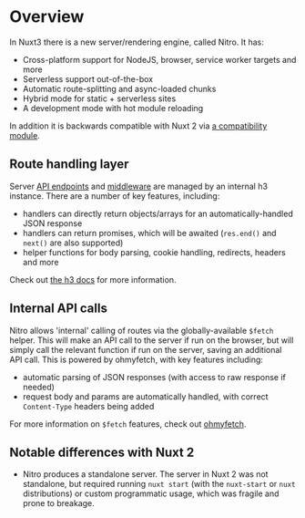 # Overview

In Nuxt3 there is a new server/rendering engine, called Nitro. It has:

- Cross-platform support for NodeJS, browser, service worker targets and more
- Serverless support out-of-the-box
- Automatic route-splitting and async-loaded chunks
- Hybrid mode for static + serverless sites
- A development mode with hot module reloading 

In addition it is backwards compatible with Nuxt 2 via [a compatibility module](/compatibility/nitro).

## Route handling layer

Server [API endpoints](/server/api) and [middleware](/server/middleware) are managed by an internal h3 instance. There are a number of key features, including:

* handlers can directly return objects/arrays for an automatically-handled JSON response 
* handlers can return promises, which will be awaited (`res.end()` and `next()` are also supported)
* helper functions for body parsing, cookie handling, redirects, headers and more
 
 Check out [the h3 docs](https://github.com/unjs/h3) for more information.

## Internal API calls

Nitro allows 'internal' calling of routes via the globally-available `$fetch` helper. This will make an API call to the server if run on the browser, but will simply call the relevant function if run on the server, saving an additional API call. This is powered by ohmyfetch, with key features including:

* automatic parsing of JSON responses (with access to raw response if needed)
* request body and params are automatically handled, with correct `Content-Type` headers being added

For more information on `$fetch` features, check out [ohmyfetch](https://github.com/unjs/ohmyfetch).

## Notable differences with Nuxt 2

* Nitro produces a standalone server. The server in Nuxt 2 was not standalone, but required running `nuxt start` (with the `nuxt-start` or `nuxt` distributions) or custom programmatic usage, which was fragile and prone to breakage.
